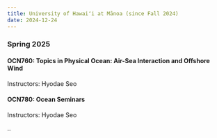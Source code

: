 ```yaml
---
title: University of Hawaiʻi at Mānoa (since Fall 2024)
date: 2024-12-24
---
```


### **Spring 2025** <br>
#### OCN760: Topics in Physical Ocean: Air-Sea Interaction and Offshore Wind<br>
Instructors: Hyodae Seo  <br>

#### OCN780: Ocean Seminars <br>
Instructors: Hyodae Seo <br> 

<!--more-->

..
